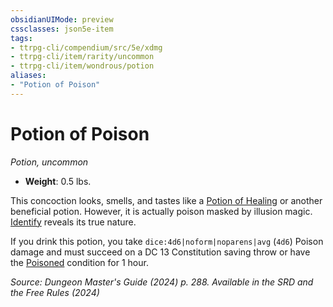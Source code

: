 ```yaml
---
obsidianUIMode: preview
cssclasses: json5e-item
tags:
- ttrpg-cli/compendium/src/5e/xdmg
- ttrpg-cli/item/rarity/uncommon
- ttrpg-cli/item/wondrous/potion
aliases: 
- "Potion of Poison"
---
```

# Potion of Poison
*Potion, uncommon*  


- **Weight**: 0.5 lbs.

This concoction looks, smells, and tastes like a [Potion of Healing](Інструменти%20ДМ/CLI/items/potion-of-healing-xdmg.md) or another beneficial potion. However, it is actually poison masked by illusion magic. [Identify](Інструменти%20ДМ/CLI/spells/identify-xphb.md) reveals its true nature.

If you drink this potion, you take `dice:4d6|noform|noparens|avg` (`4d6`) Poison damage and must succeed on a DC 13 Constitution saving throw or have the [Poisoned](Інструменти%20ДМ/CLI/rules/conditions.md#Poisoned) condition for 1 hour.

*Source: Dungeon Master's Guide (2024) p. 288. Available in the <span title='Systems Reference Document (5.2)'>SRD</span> and the Free Rules (2024)*